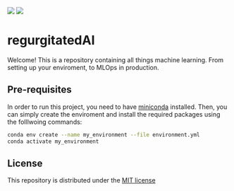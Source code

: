 ![](https://img.shields.io/github/license/regurgitatedAI/regurgitatedAI)
![](https://komarev.com/ghpvc/?username=regurgutatedAI&color=green)

# regurgitatedAI

Welcome!
This is a repository containing all things machine learning. From setting up your enviroment, to MLOps in production. 

<!--It contains a break down of the core mathematical principles, as well as end to end projects. -->


## Pre-requisites
In order to run this project, you need to have [miniconda](https://docs.conda.io/en/latest/miniconda.html#:~:text=Miniconda%20is%20a%20free%20minimal,zlib%20and%20a%20few%20others.) installed. Then, you can simply create the enviroment and install the required packages using the folllwoing commands: 

```bash 
conda env create --name my_environment --file environment.yml
conda activate my_environment

```




## License

This repository is distributed under the [MIT license](LICENSE.md) 

<!--
**regurgitatedAI/regurgitatedAI** is a ✨ _special_ ✨ repository because its `README.md` (this file) appears on your GitHub profile.

Here are some ideas to get you started:

- 🔭 I’m currently workecho '.ipynb_checkpoints' >> ~/.gitignoreing on ...
- 🌱 I’m currently learning ...
- 👯 I’m looking to collaborate on ...
- 🤔 I’m looking for help with ...
- 💬 Ask me about ...
- 📫 How to reach me: ...
- 😄 Pronouns: ...
- ⚡ Fun fact: ...
-->
